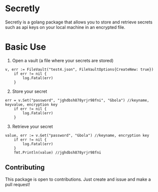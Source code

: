 # Secretly

Secretly is a golang package that allows you to store and retrieve secrets such as api keys on your local machine in an encrypted file.

# Basic Use

1. Open a vault (a file where your secrets are stored)
```
v, err := FileVault("test4.json", FileVaultOptions{CreateNew: true})
	if err != nil {
		log.Fatal(err)
	}
```
2. Store your secret
```
err = v.Set("password", "jghdbsh878yrjr98fni", "Gbola") //keyname, keyvalue, encryption key
	if err != nil {
		log.Fatal(err)
	}
```

3. Retrieve your secret
```
value, err := v.Get("password", "Gbola") //keyname, encryption key
	if err != nil {
		log.Fatal(err)
	}
	fmt.Println(value) //jghdbsh878yrjr98fni
```

## Contributing
This package is open to contributions. Just create and issue and make a pull request!